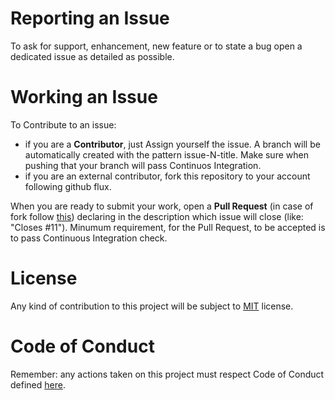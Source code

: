# Reporting an Issue
To ask for support, enhancement, new feature or to state a bug open a dedicated issue as detailed as possible.

# Working an Issue
To Contribute to an issue:
- if you are a **Contributor**, just Assign yourself the issue. A branch will be automatically created with the pattern issue-N-title. Make sure when pushing that your branch will pass Continuos Integration.
- if you are an external contributor, fork this repository to your account following github flux.

When you are ready to submit your work, open a **Pull Request** (in case of fork follow [this](https://help.github.com/articles/creating-a-pull-request-from-a-fork/)) declaring in the description which issue will close (like: "Closes #11"). 
Minumum requirement, for the Pull Request, to be accepted is to pass Continuous Integration check.

# License
Any kind of contribution to this project will be subject to [MIT](LICENSE) license.

# Code of Conduct
Remember: any actions taken on this project must respect Code of Conduct defined [here](CODE_OF_CONDUCT.md).
